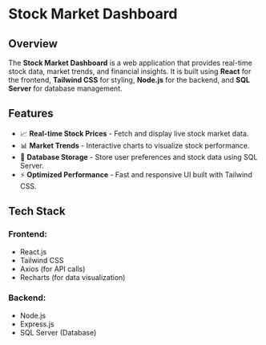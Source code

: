 # Stock Market Dashboard

## Overview
The **Stock Market Dashboard** is a web application that provides real-time stock data, market trends, and financial insights. 
It is built using **React** for the frontend, **Tailwind CSS** for styling, **Node.js** for the backend, and **SQL Server** for database management.

## Features
- 📈 **Real-time Stock Prices** - Fetch and display live stock market data.
- 📊 **Market Trends** - Interactive charts to visualize stock performance.
- 💾 **Database Storage** - Store user preferences and stock data using SQL Server.
- ⚡ **Optimized Performance** - Fast and responsive UI built with Tailwind CSS.

## Tech Stack
### Frontend:
- React.js
- Tailwind CSS
- Axios (for API calls)
- Recharts (for data visualization)

### Backend:
- Node.js
- Express.js
- SQL Server (Database) 
